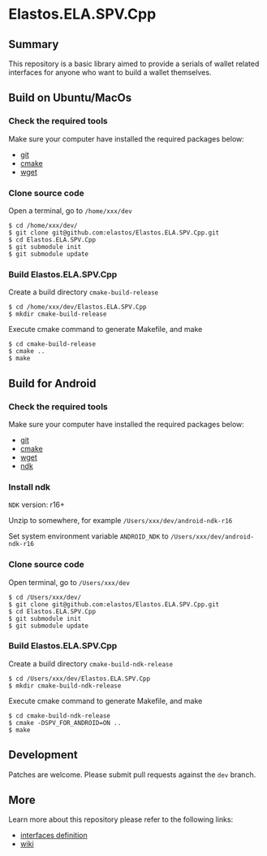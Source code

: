 # Elastos.ELA.SPV.Cpp

## Summary
This repository is a basic library aimed to provide a serials of wallet related interfaces for anyone who want to build a wallet themselves.


## Build on Ubuntu/MacOs
### Check the required tools
Make sure your computer have installed the required packages below:
* [git](https://www.git-scm.com/downloads)
* [cmake](https://cmake.org/download)
* [wget](https://www.gnu.org/software/wget)

### Clone source code
Open a terminal, go to `/home/xxx/dev`
```shell
$ cd /home/xxx/dev/
$ git clone git@github.com:elastos/Elastos.ELA.SPV.Cpp.git
$ cd Elastos.ELA.SPV.Cpp
$ git submodule init
$ git submodule update
```

### Build Elastos.ELA.SPV.Cpp

Create a build directory `cmake-build-release`
```shell
$ cd /home/xxx/dev/Elastos.ELA.SPV.Cpp
$ mkdir cmake-build-release
```

Execute cmake command to generate Makefile, and make
```shell
$ cd cmake-build-release
$ cmake ..
$ make
```


## Build for Android
### Check the required tools
Make sure your computer have installed the required packages below:
* [git](https://www.git-scm.com/downloads)
* [cmake](https://cmake.org/download)
* [wget](https://www.gnu.org/software/wget)
* [ndk](https://developer.android.com/ndk/downloads/)

### Install ndk
`NDK` version: r16+

Unzip to somewhere, for example `/Users/xxx/dev/android-ndk-r16`

Set system environment variable `ANDROID_NDK` to `/Users/xxx/dev/android-ndk-r16`

### Clone source code
Open terminal, go to `/Users/xxx/dev`
```shell
$ cd /Users/xxx/dev/
$ git clone git@github.com:elastos/Elastos.ELA.SPV.Cpp.git
$ cd Elastos.ELA.SPV.Cpp
$ git submodule init
$ git submodule update
```

### Build Elastos.ELA.SPV.Cpp

Create a build directory `cmake-build-ndk-release`
```shell
$ cd /Users/xxx/dev/Elastos.ELA.SPV.Cpp
$ mkdir cmake-build-ndk-release
```

Execute cmake command to generate Makefile, and make
```shell
$ cd cmake-build-ndk-release
$ cmake -DSPV_FOR_ANDROID=ON ..
$ make
```


## Development
Patches are welcome. Please submit pull requests against the `dev` branch.


## More

Learn more about this repository please refer to the following links:
- [interfaces definition](https://github.com/elastos/Elastos.ELA.SPV.Cpp/tree/dev/Interface)
- [wiki](https://github.com/elastos/Elastos.ELA.SPV.Cpp/wiki)

